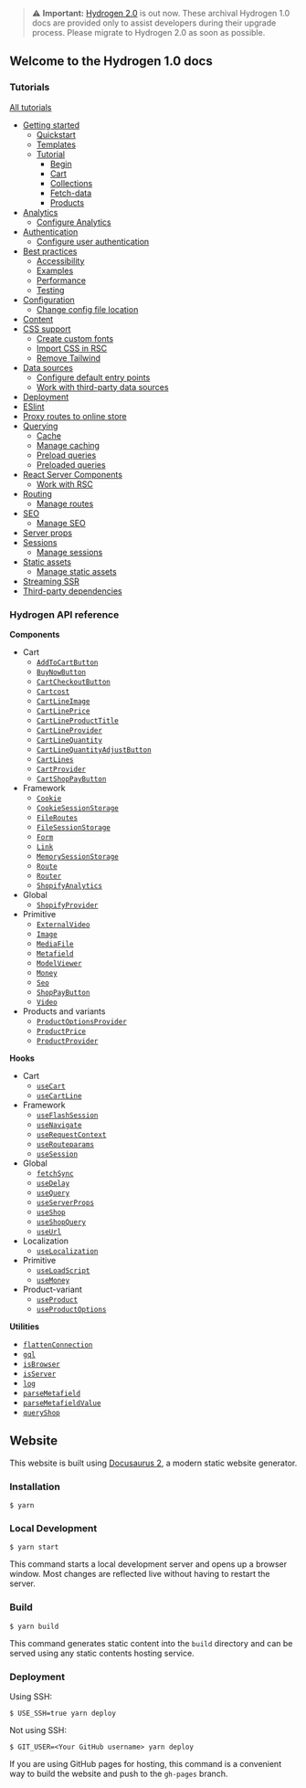 > ⚠️ **Important:** [Hydrogen 2.0](https://hydrogen.shopify.dev) is out now. These archival Hydrogen 1.0 docs are provided only to assist developers during their upgrade process. Please migrate to Hydrogen 2.0 as soon as possible.

## Welcome to the Hydrogen 1.0 docs

### Tutorials

[All tutorials](/docs/docs/tutorials/index.md)
- [Getting started](/docs/docs/tutorials/getting-started/index.md)
  - [Quickstart](/docs/docs/tutorials/getting-started/quickstart.md)
  - [Templates](/docs/docs/tutorials/getting-started/templates.md)
  - [Tutorial](/docs/docs/tutorials/getting-started/tutorial/index.md)
     - [Begin](/docs/docs/tutorials/getting-started/tutorial/begin.md)
     - [Cart](/docs/docs/tutorials/getting-started/tutorial/cart.md)
     - [Collections](/docs/docs/tutorials/getting-started/tutorial/collections.md)
     - [Fetch-data](/docs/docs/tutorials/getting-started/tutorial/fetch-data.md)
     - [Products](/docs/docs/tutorials/getting-started/tutorial/products.md)
- [Analytics](/docs/docs/tutorials/analytics/index.md)
  - [Configure Analytics](/docs/docs/tutorials/analytics/configure-analytics.md)
- [Authentication](/docs/docs/tutorials/authentication/index.md)
  - [Configure user authentication](/docs/docs/tutorials/authentication/configure-user-authentication.md)
- [Best practices](/docs/docs/tutorials/best-practices/index.md)
  - [Accessibility](/docs/docs/tutorials/best-practices/accessibility.md)
  - [Examples](/docs/docs/tutorials/best-practices/examples.md)
  - [Performance](/docs/docs/tutorials/best-practices/performance.md)
  - [Testing](/docs/docs/tutorials/best-practices/testing.md)
- [Configuration](/docs/docs/tutorials/configuration/index.md)
  - [Change config file location](/docs/docs/tutorials/configuration/change-config-file-location.md)
- [Content](/docs/docs/tutorials/content.md)
- [CSS support](/docs/docs/tutorials/css-support/index.md)
  - [Create custom fonts](/docs/docs/tutorials/css-support/create-custom-fonts.md)
  - [Import CSS in RSC](/docs/docs/tutorials/css-support/import-css-in-rsc.md)
  - [Remove Tailwind](/docs/docs/tutorials/css-support/remove-tailwind.md)
- [Data sources](/docs/docs/tutorials/data-sources/index.md)
  - [Configure default entry points](/docs/docs/tutorials/data-sources/configure-default-entry-points.md)
  - [Work with third-party data sources](/docs/docs/tutorials/data-sources/work-with-3p-data-sources.md)
- [Deployment](/docs/docs/tutorials/deployment.md)
- [ESlint](/docs/docs/tutorials/eslint.md)
- [Proxy routes to online store](/docs/docs/tutorials/proxy-routes-to-online-store.md)
- [Querying](/docs/docs/tutorials/querying/index.md)
  - [Cache](/docs/docs/tutorials/querying/cache.md)
  - [Manage caching](/docs/docs/tutorials/querying/manage-caching.md)
  - [Preload queries](/docs/docs/tutorials/querying/preload-queries.md)
  - [Preloaded queries](/docs/docs/tutorials/querying/preloaded-queries.md)
- [React Server Components](/docs/docs/tutorials/react-server-components/index.md)
  - [Work with RSC](/docs/docs/tutorials/react-server-components/work-with-rsc.md)
- [Routing](/docs/docs/tutorials/routing/index.md)
  - [Manage routes](/docs/docs/tutorials/routing/manage-routes.md)
- [SEO](/docs/docs/tutorials/seo/index.md)
  - [Manage SEO](/docs/docs/tutorials/seo/manage-seo.md)
- [Server props](/docs/docs/tutorials/server-props.md)
- [Sessions](/docs/docs/tutorials/sessions/index.md)
  - [Manage sessions](/docs/docs/tutorials/sessions/manage-sessions.md)
- [Static assets](/docs/docs/tutorials/static-assets/index.md)
  - [Manage static assets](/docs/docs/tutorials/static-assets/manage-static-assets.md)
- [Streaming SSR](/docs/docs/tutorials/streaming-ssr.md)
- [Third-party dependencies](/docs/docs/tutorials/third-party-dependencies.md)

### Hydrogen API reference

**Components**
- Cart
  - [`AddToCartButton`](/docs/docs/components/cart/addtocartbutton.md)
  - [`BuyNowButton`](/docs/docs/components/cart/buynowbutton.md)
  - [`CartCheckoutButton`](/docs/docs/components/cart/cartcheckoutbutton.md)
  - [`Cartcost`](/docs/docs/components/cart/cartcost.md)
  - [`CartLineImage`](/docs/docs/components/cart/cartlineimage.md)
  - [`CartLinePrice`](/docs/docs/components/cart/cartlineprice.md)
  - [`CartLineProductTitle`](/docs/docs/components/cart/cartlineproducttitle.md)
  - [`CartLineProvider`](/docs/docs/components/cart/cartlineprovider.md)
  - [`CartLineQuantity`](/docs/docs/components/cart/cartlinequantity.md)
  - [`CartLineQuantityAdjustButton`](/docs/docs/components/cart/cartlinequantityadjustbutton.md)
  - [`CartLines`](/docs/docs/components/cart/cartlines.md)
  - [`CartProvider`](/docs/docs/components/cart/cartprovider.md)
  - [`CartShopPayButton`](/docs/docs/components/cart/cartshoppaybutton.md)
- Framework
  - [`Cookie`](/docs/docs/components/framework/cookie.md)
  - [`CookieSessionStorage`](/docs/docs/components/framework/cookiesessionstorage.md)
  - [`FileRoutes`](/docs/docs/components/framework/fileroutes.md)
  - [`FileSessionStorage`](/docs/docs/components/framework/filesessionstorage.md)
  - [`Form`](/docs/docs/components/framework/form.md)
  - [`Link`](/docs/docs/components/framework/link.md)
  - [`MemorySessionStorage`](/docs/docs/components/framework/memorysessionstorage.md)
  - [`Route`](/docs/docs/components/framework/route.md)
  - [`Router`](/docs/docs/components/framework/router.md)
  - [`ShopifyAnalytics`](/docs/docs/components/framework/shopifyanalytics.md)
- Global
  - [`ShopifyProvider`](/docs/docs/components/global/shopifyprovider.md)
- Primitive
  - [`ExternalVideo`](/docs/docs/components/primitive/externalvideo.md)
  - [`Image`](/docs/docs/components/primitive/image.md)
  - [`MediaFile`](/docs/docs/components/primitive/mediafile.md)
  - [`Metafield`](/docs/docs/components/primitive/metafield.md)
  - [`ModelViewer`](/docs/docs/components/primitive/modelviewer.md)
  - [`Money`](/docs/docs/components/primitive/money.md)
  - [`Seo`](/docs/docs/components/primitive/seo.md)
  - [`ShopPayButton`](/docs/docs/components/primitive/shoppaybutton.md)
  - [`Video`](/docs/docs/components/primitive/video.md)
- Products and variants
  - [`ProductOptionsProvider`](/docs/docs/components/product-variant/productoptionsprovider.md)
  - [`ProductPrice`](/docs/docs/components/product-variant/productprice.md)
  - [`ProductProvider`](/docs/docs/components/product-variant/productprovider.md)

**Hooks**
- Cart
  - [`useCart`](/docs/docs/hooks/cart/usecart.md)
  - [`useCartLine`](/docs/docs/hooks/cart/usecartline.md)
- Framework
  - [`useFlashSession`](/docs/docs/hooks/framework/useflashsession.md)
  - [`useNavigate`](/docs/docs/hooks/framework/usenavigate.md)
  - [`useRequestContext`](/docs/docs/hooks/framework/userequestcontext.md)
  - [`useRouteparams`](/docs/docs/hooks/framework/userouteparams.md)
  - [`useSession`](/docs/docs/hooks/framework/usesession.md)
- Global
  - [`fetchSync`](/docs/docs/hooks/global/fetchsync.md)
  - [`useDelay`](/docs/docs/hooks/global/usedelay.md)
  - [`useQuery`](/docs/docs/hooks/global/usequery.md)
  - [`useServerProps`](/docs/docs/hooks/global/useserverprops.md)
  - [`useShop`](/docs/docs/hooks/global/useshop.md)
  - [`useShopQuery`](/docs/docs/hooks/global/useshopquery.md)
  - [`useUrl`](/docs/docs/hooks/global/useurl.md)
- Localization
  - [`useLocalization`](/docs/docs/hooks/localization/uselocalization.md)
- Primitive
  - [`useLoadScript`](/docs/docs/hooks/primitive/useloadscript.md)
  - [`useMoney`](/docs/docs/hooks/primitive/usemoney.md)
- Product-variant
  - [`useProduct`](/docs/docs/hooks/product-variant/useproduct.md)
  - [`useProductOptions`](/docs/docs/hooks/product-variant/useproductoptions.md)

**Utilities**
- [`flattenConnection`](/docs/docs/utilities/flattenconnection.md)
- [`gql`](/docs/docs/utilities/gql.md)
- [`isBrowser`](/docs/docs/utilities/isbrowser.md)
- [`isServer`](/docs/docs/utilities/isserver.md)
- [`log`](/docs/docs/utilities/log.md)
- [`parseMetafield`](/docs/docs/utilities/parsemetafield.md)
- [`parseMetafieldValue`](/docs/docs/utilities/parsemetafieldvalue.md)
- [`queryShop`](/docs/docs/utilities/queryshop.md)


## Website

This website is built using [Docusaurus 2](https://docusaurus.io/), a modern static website generator.

### Installation

```
$ yarn
```

### Local Development

```
$ yarn start
```

This command starts a local development server and opens up a browser window. Most changes are reflected live without having to restart the server.

### Build

```
$ yarn build
```

This command generates static content into the `build` directory and can be served using any static contents hosting service.

### Deployment

Using SSH:

```
$ USE_SSH=true yarn deploy
```

Not using SSH:

```
$ GIT_USER=<Your GitHub username> yarn deploy
```

If you are using GitHub pages for hosting, this command is a convenient way to build the website and push to the `gh-pages` branch.
